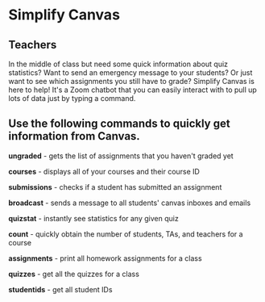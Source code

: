 # Simplify Canvas

<h2> Teachers </h2>
In the middle of class but need some quick information about quiz statistics? Want to send an emergency message to your students? Or just want to see which assignments you still have to grade? Simplify Canvas is here to help! It's a Zoom chatbot that you can easily interact with to pull up lots of data just by typing a command. 

<h2>Use the following commands to quickly get information from Canvas.</h2>

<strong>ungraded</strong> - gets the list of assignments that you haven't graded yet

<strong>courses</strong> - displays all of your courses and their course ID

<strong>submissions</strong> - checks if a student has submitted an assignment

<strong>broadcast</strong> - sends a message to all students' canvas inboxes and emails

<strong>quizstat</strong> - instantly see statistics for any given quiz

<strong>count</strong> - quickly obtain the number of students, TAs, and teachers for a course

<strong>assignments</strong> - print all homework assignments for a class

<strong>quizzes</strong> - get all the quizzes for a class

<strong>studentids</strong> - get all student IDs
